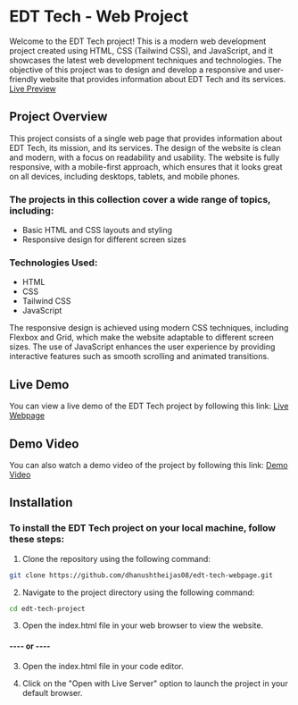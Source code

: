 # EDT Tech - Web Project


Welcome to the EDT Tech project! This is a modern web development project created using HTML, CSS (Tailwind CSS), and JavaScript, and it showcases the latest web development techniques and technologies. The objective of this project was to design and develop a responsive and user-friendly website that provides information about EDT Tech and its services. [Live Preview](https://skill-smooth.netlify.app/)

## Project Overview


This project consists of a single web page that provides information about EDT Tech, its mission, and its services. The design of the website is clean and modern, with a focus on readability and usability. The website is fully responsive, with a mobile-first approach, which ensures that it looks great on all devices, including desktops, tablets, and mobile phones.


### The projects in this collection cover a wide range of topics, including:

- Basic HTML and CSS layouts and styling
- Responsive design for different screen sizes

### Technologies Used:

- HTML
- CSS
- Tailwind CSS
- JavaScript

The responsive design is achieved using modern CSS techniques, including Flexbox and Grid, which make the website adaptable to different screen sizes. The use of JavaScript enhances the user experience by providing interactive features such as smooth scrolling and animated transitions.

## Live Demo
You can view a live demo of the EDT Tech project by following this link: [Live Webpage](https://skill-smooth.netlify.app/)

## Demo Video
You can also watch a demo video of the project by following this link: [Demo Video](https://skill-smooth.netlify.app/video)

## Installation

### To install the EDT Tech project on your local machine, follow these steps:
1. Clone the repository using the following command:
```                                                 bash
git clone https://github.com/dhanushtheijas08/edt-tech-webpage.git
```
2. Navigate to the project directory using the following command:
```                                                 bash
cd edt-tech-project
```
3. Open the index.html file in your web browser to view the website.

#### ---- or ----

3. Open the index.html file in your code editor.

4. Click on the "Open with Live Server" option to launch the project in your default browser.


